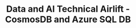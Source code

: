 ---
state: TX
region: Dallas
title: Data and AI Technical Airlift - CosmosDB and Azure SQL DB
event_url: https://www.microsoftevents.com/profile/4953890
start_date: 2018-10-29
end_date: 2018-10-31
cost: Free
---